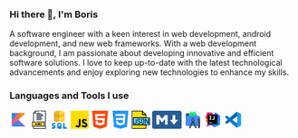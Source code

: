### Hi there 👋, I'm Boris
A software engineer with a keen interest in web development, android development, and new web frameworks.
With a web development background, I am passionate about developing innovative and efficient software solutions. 
I love to keep up-to-date with the latest technological advancements and enjoy exploring new technologies to enhance my skills.

### Languages and Tools I use

![Kotlin](https://github.com/puhacinboris/puhacinboris/blob/main/images/kotlin.png)
![XML](https://github.com/puhacinboris/puhacinboris/blob/main/images/xml.png)
![SQL](https://github.com/puhacinboris/puhacinboris/blob/main/images/sql.png)
![Javascript](https://github.com/puhacinboris/puhacinboris/blob/main/images/js.png)
![HTML5](https://github.com/puhacinboris/puhacinboris/blob/main/images/html.png)
![CSS3](https://github.com/puhacinboris/puhacinboris/blob/main/images/css.png)
![JSON](https://github.com/puhacinboris/puhacinboris/blob/main/images/json.png)
![Markdown](https://github.com/puhacinboris/puhacinboris/blob/main/images/markdown.png)
![Android Studio](https://github.com/puhacinboris/puhacinboris/blob/main/images/android-studio.png)
![IntelliJ](https://github.com/puhacinboris/puhacinboris/blob/main/images/intellij-idea.png)
![VS Code](https://github.com/puhacinboris/puhacinboris/blob/main/images/vscode.png)
